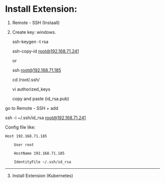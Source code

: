 # Install Extension:

1. Remote - SSH (Instaall)


2. Create key:  windows. 

	ssh-keygen -t rsa
	
	ssh-copy-id root@192.168.71.241
	
	or 
	
	ssh root@192.168.71.185
	
	cd /root/.ssh/
	
	vi authorized_keys
	
	copy and paste (id_rsa.pub)
	
go to Remote - SSH	 +  add 

ssh -i ~/.ssh/id_rsa root@192.168.71.241


Config file  like: 

	Host 192.168.71.185
	
		User root
		
		HostName 192.168.71.185
		
		IdentityFile ~/.ssh/id_rsa
		

--------------
	
	
3. Install Extension (Kubernetes)
